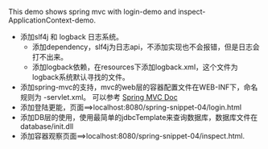 This demo shows spring mvc with login-demo  and inspect-ApplicationContext-demo.

* 添加slf4j 和 logback 日志系统。   
    * 添加dependency，slf4j为日志api，不添加实现也不会报错，但是日志会打不出来。 
    * 添加logback依赖，在resources下添加logback.xml，这个文件为logback系统默认寻找的文件。
* 添加spring-mvc的支持，mvc的web层的容器配置文件在WEB-INF下，命名规则为 <DispatcherServletName>-servlet.xml。 
  可以参考 [Spring MVC Doc](http://docs.spring.io/spring/docs/current/spring-framework-reference/html/mvc.html)
* 添加登陆更能，页面==>localhost:8080/spring-snippet-04/login.html
* 添加DB层的使用，使用最简单的jdbcTemplate来查询数据库，数据库文件在 database/init.dll
* 添加容器观察页面==>localhost:8080/spring-snippet-04/inspect.html. 
